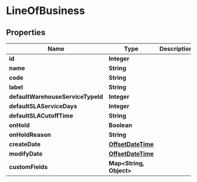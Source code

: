 
# LineOfBusiness

## Properties
Name | Type | Description | Notes
------------ | ------------- | ------------- | -------------
**id** | **Integer** |  |  [optional]
**name** | **String** |  |  [optional]
**code** | **String** |  |  [optional]
**label** | **String** |  |  [optional]
**defaultWarehouseServiceTypeId** | **Integer** |  |  [optional]
**defaultSLAServiceDays** | **Integer** |  |  [optional]
**defaultSLACutoffTime** | **String** |  |  [optional]
**onHold** | **Boolean** |  |  [optional]
**onHoldReason** | **String** |  |  [optional]
**createDate** | [**OffsetDateTime**](OffsetDateTime.md) |  |  [optional]
**modifyDate** | [**OffsetDateTime**](OffsetDateTime.md) |  |  [optional]
**customFields** | **Map&lt;String, Object&gt;** |  |  [optional]



